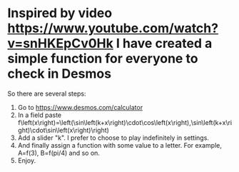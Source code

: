 # Inspired by video https://www.youtube.com/watch?v=snHKEpCv0Hk I have created a simple function for everyone to check in Desmos
So there are several steps:
1. Go to https://www.desmos.com/calculator
2. In a field paste f\left(x\right)=\left(\sin\left(k+x\right)\cdot\cos\left(x\right),\sin\left(k+x\right)\cdot\sin\left(x\right)\right)
3. Add a slider "k". I prefer to choose to play indefinitely in settings.
4. And finally assign a function with some value to a letter. For example, A=f(3), B=f(pi/4) and so on.
5. Enjoy.  
 
 
